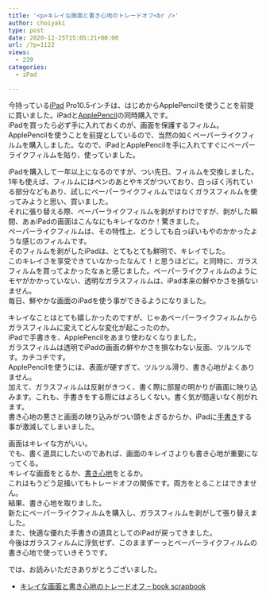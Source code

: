 ```yaml
---
title: '<p>キレイな画面と書き心地のトレードオフ<br />'
author: choiyaki
type: post
date: 2020-12-25T15:05:21+00:00
url: /?p=1122
views:
  - 239
categories:
  - iPad

---
```

今持っている[iPad][1] Pro10.5インチは、はじめからApplePencilを使うことを前提に買いました。iPadと[ApplePencil][2]の同時購入です。  
iPadを買ったら必ず手に入れておくのが、画面を保護するフィルム。ApplePencilを使うことを前提としているので、当然の如くペーパーライクフィルムを購入しました。なので、iPadとApplePencilを手に入れてすぐにペーパーライクフィルムを貼り、使っていました。

iPadを購入して一年以上になるのですが、つい先日、フィルムを交換しました。1年も使えば、フィルムにはペンのあとやキズがついており、白っぽく汚れている部分などもあり、試しにペーパーライクフィルムではなくガラスフィルムを使ってみようと思い、買いました。  
それに張り替える際、ペーパーライクフィルムを剥がすわけですが、剥がした瞬間、あぁiPadの画面はこんなにもキレイなのか！驚きました。  
ペーパーライクフィルムは、その特性上、どうしても白っぽいもやのかかったような感じのフィルムです。  
そのフィルムを剥がしたiPadは、とてもとても鮮明で、キレイでした。  
このキレイさを享受できていなかったなんて！と思うほどに。と同時に、ガラスフィルムを買ってよかったなぁと感じました。ペーパーライクフィルムのようにモヤがかかっていない、透明なガラスフィルムは、iPad本来の鮮やかさを損ないません。  
毎日、鮮やかな画面のiPadを使う事ができるようになりました。

キレイなことはとても嬉しかったのですが、じゃあペーパーライクフィルムからガラスフィルムに変えてどんな変化が起こったのか。  
iPadで手書きを、ApplePencilをあまり使わなくなりました。  
ガラスフィルムは透明でiPadの画面の鮮やかさを損なわない反面、ツルツルです。カチコチです。  
ApplePencilを使うには、表面が硬すぎて、ツルツル滑り、書き心地がよくありません。  
加えて、ガラスフィルムは反射がきつく、書く際に部屋の明かりが画面に映り込みます。これも、手書きをする際にはよろしくない。書く気が間違いなく削がれます。  
書き心地の悪さと画面の映り込みがつい頭をよぎるからか、iPadに[手書き][3]する事が激減してしまいました。

画面はキレイな方がいい。  
でも、書く道具にしたいのであれば、画面のキレイさよりも書き心地が重要になってくる。  
キレイな画面をとるか、[書き心地][4]をとるか。  
これはもうどう足掻いてもトレードオフの関係です。両方をとることはできません。  
結果、書き心地を取りました。  
新たにペーパーライクフィルムを購入し、ガラスフィルムを剥がして張り替えました。  
また、快適な優れた手書きの道具としてのiPadが戻ってきました。  
今後はガラスフィルムに浮気せず、このままずーっとペーパーライクフィルムの書き心地で使っていきそうです。

では、お読みいただきありがとうございました。

  * [キレイな画面と書き心地のトレードオフ &#8211; book scrapbook][5]

 [1]: https://scrapbox.io/choiyaki-hondana/iPad
 [2]: https://scrapbox.io/choiyaki-hondana/ApplePencil
 [3]: https://scrapbox.io/choiyaki-hondana/%E6%89%8B%E6%9B%B8%E3%81%8D
 [4]: https://scrapbox.io/choiyaki-hondana/%E6%9B%B8%E3%81%8D%E5%BF%83%E5%9C%B0
 [5]: https://scrapbox.io/choiyaki-hondana/%E3%82%AD%E3%83%AC%E3%82%A4%E3%81%AA%E7%94%BB%E9%9D%A2%E3%81%A8%E6%9B%B8%E3%81%8D%E5%BF%83%E5%9C%B0%E3%81%AE%E3%83%88%E3%83%AC%E3%83%BC%E3%83%89%E3%82%AA%E3%83%95
